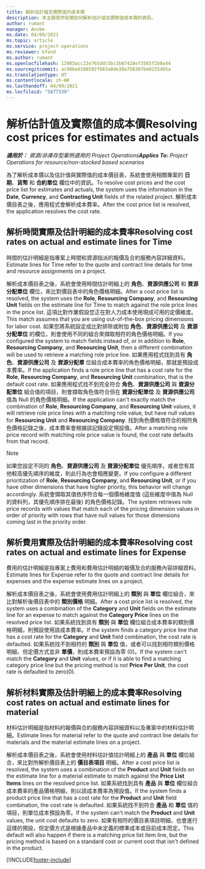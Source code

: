 ```yaml
---
title: 解析估計值及實際值的成本價
description: 本主題提供有關如何解析估計值及實際值成本價的資訊。
author: rumant
manager: Annbe
ms.date: 04/09/2021
ms.topic: article
ms.service: project-operations
ms.reviewer: kfend
ms.author: rumant
ms.openlocfilehash: 13903acc22e765ddc5bc1b87428ef3565f2b0a44
ms.sourcegitcommit: ac90be6106592f883a0de39a75836fb40255d65a
ms.translationtype: HT
ms.contentlocale: zh-HK
ms.lasthandoff: 04/09/2021
ms.locfileid: "5877339"
---
```

# <a name="resolving-cost-prices-for-estimates-and-actuals"></a><span data-ttu-id="dbff3-103">解析估計值及實際值的成本價</span><span class="sxs-lookup"><span data-stu-id="dbff3-103">Resolving cost prices for estimates and actuals</span></span>

<span data-ttu-id="dbff3-104">_**適用於：** 資源/非庫存型案例適用的 Project Operations_</span><span class="sxs-lookup"><span data-stu-id="dbff3-104">_**Applies To:** Project Operations for resource/non-stocked based scenarios_</span></span>

<span data-ttu-id="dbff3-105">為了解析成本價以及估計值與實際值的成本價目表，系統會使用相關專案的 **日期**、**貨幣** 和 **合約單位** 欄位中的資訊。</span><span class="sxs-lookup"><span data-stu-id="dbff3-105">To resolve cost prices and the cost price list for estimates and actuals, the system uses the information in the **Date**, **Currency**, and **Contracting Unit** fields of the related project.</span></span> <span data-ttu-id="dbff3-106">解析成本價目表之後，應用程式會解析成本費率。</span><span class="sxs-lookup"><span data-stu-id="dbff3-106">After the cost price list is resolved, the application resolves the cost rate.</span></span>

## <a name="resolving-cost-rates-on-actual-and-estimate-lines-for-time"></a><span data-ttu-id="dbff3-107">解析時間實際及估計明細的成本費率</span><span class="sxs-lookup"><span data-stu-id="dbff3-107">Resolving cost rates on actual and estimate lines for Time</span></span>

<span data-ttu-id="dbff3-108">時間的估計明細是指專案上時間和資源指派的報價及合約服務內容詳細資料。</span><span class="sxs-lookup"><span data-stu-id="dbff3-108">Estimate lines for Time refer to the quote and contract line details for time and resource assignments on a project.</span></span>

<span data-ttu-id="dbff3-109">解析成本價目表之後，系統會使用時間估計明細上的 **角色**、**資源供應公司** 和 **資源分配單位** 欄位，來比對價目表中的角色價格明細。</span><span class="sxs-lookup"><span data-stu-id="dbff3-109">After a cost price list is resolved, the system uses the **Role**, **Resourcing Company**, and **Resourcing Unit** fields on the estimate line for Time to match against the role price lines in the price list.</span></span> <span data-ttu-id="dbff3-110">這項比對作業假設您正在對人力成本使用現成可用的定價維度。</span><span class="sxs-lookup"><span data-stu-id="dbff3-110">This match assumes that you are using out-of-the-box pricing dimensions for labor cost.</span></span> <span data-ttu-id="dbff3-111">如果您將系統設定成比對排除或附加 **角色**、**資源供應公司** 及 **資源分配單位** 的欄位，則會使用不同的組合來擷取相符的角色價格明細。</span><span class="sxs-lookup"><span data-stu-id="dbff3-111">If you configured the system to match fields instead of, or in addition to **Role**, **Resourcing Company**, and **Resourcing Unit**, then a different combination will be used to retrieve a matching role price line.</span></span> <span data-ttu-id="dbff3-112">如果應用程式找到具有 **角色**、**資源供應公司** 及 **資源分配單** 位組合成本費率的角色價格明細，那就是預設成本費率。</span><span class="sxs-lookup"><span data-stu-id="dbff3-112">If the application finds a role price line that has a cost rate for the **Role**, **Resourcing Company**, and **Resourcing Unit** combination, that is the default cost rate.</span></span> <span data-ttu-id="dbff3-113">如果應用程式找不到完全符合 **角色**、**資源供應公司** 與 **資源分配單位** 組合值的項目，則會擷取角色值符合但在 **資源分配單位** 及 **資源供應公司** 值為 Null 的角色價格明細。</span><span class="sxs-lookup"><span data-stu-id="dbff3-113">If the application can't exactly match the combination of **Role**, **Resourcing Company**, and **Resourcing Unit** values, it will retrieve role price lines with a matching role value, but have null values for **Resourcing Unit** and **Resourcing Company**.</span></span> <span data-ttu-id="dbff3-114">找到角色價格值符合的相符角色價格記錄之後，成本費率會根據該記錄設定預設值。</span><span class="sxs-lookup"><span data-stu-id="dbff3-114">After a matching role price record with matching role price value is found, the cost rate defaults from that record.</span></span> 

> [!NOTE]
> <span data-ttu-id="dbff3-115">如果您設定不同的 **角色**、**資源供應公司** 及 **資源分配單位** 優先順序，或者您有其他較高優先順序的維度，則此行為也會相應變更。</span><span class="sxs-lookup"><span data-stu-id="dbff3-115">If you configure a different prioritization of **Role**, **Resourcing Company**, and **Resourcing Unit**, or if you have other dimensions that have higher priority, this behavior will change accordingly.</span></span> <span data-ttu-id="dbff3-116">系統會擷取其值依序符合每一個價格維度值 (這些維度中值為 Null 的資料列，其優先順序排在最後) 的角色價格記錄。</span><span class="sxs-lookup"><span data-stu-id="dbff3-116">The system retrieves role price records with values that match each of the pricing dimension values in order of priority with rows that have null values for those dimensions coming last in the priority order.</span></span>

## <a name="resolving-cost-rates-on-actual-and-estimate-lines-for-expense"></a><span data-ttu-id="dbff3-117">解析費用實際及估計明細的成本費率</span><span class="sxs-lookup"><span data-stu-id="dbff3-117">Resolving cost rates on actual and estimate lines for Expense</span></span>

<span data-ttu-id="dbff3-118">費用的估計明細是指專案上費用和費用估計明細的報價及合約服務內容詳細資料。</span><span class="sxs-lookup"><span data-stu-id="dbff3-118">Estimate lines for Expense refer to the quote and contract line details for expenses and the expense estimate lines on a project.</span></span>

<span data-ttu-id="dbff3-119">解析成本價目表之後，系統會使用費用估計明細上的 **類別** 與 **單位** 欄位組合，來比對解析後價目表中的 **類別價格** 明細。</span><span class="sxs-lookup"><span data-stu-id="dbff3-119">After a cost price list is resolved, the system uses a combination of the **Category** and **Unit** fields on the estimate line for an expense to match against the **Category Price** lines on the resolved price list.</span></span> <span data-ttu-id="dbff3-120">如果系統找到具有 **類別** 與 **單位** 欄位組合成本費率的類別價格明細，則預設使用該成本費率。</span><span class="sxs-lookup"><span data-stu-id="dbff3-120">If the system finds a category price line that has a cost rate for the **Category** and **Unit** field combination, the cost rate is defaulted.</span></span> <span data-ttu-id="dbff3-121">如果系統找不到相符的 **類別** 與 **單位** 值，或者可以找到相符類別價格明細，但定價方式並非 **單價**，則成本費率預設為零 (0)。</span><span class="sxs-lookup"><span data-stu-id="dbff3-121">If the system can't match the **Category** and **Unit** values, or if it is able to find a matching category price line but the pricing method is not **Price Per Unit**, the cost rate is defaulted to zero(0).</span></span>

## <a name="resolving-cost-rates-on-actual-and-estimate-lines-for-material"></a><span data-ttu-id="dbff3-122">解析材料實際及估計明細上的成本費率</span><span class="sxs-lookup"><span data-stu-id="dbff3-122">Resolving cost rates on actual and estimate lines for material</span></span>

<span data-ttu-id="dbff3-123">材料估計明細是指材料的報價與合約服務內容詳細資料以及專案中的材料估計明細。</span><span class="sxs-lookup"><span data-stu-id="dbff3-123">Estimate lines for material refer to the quote and contract line details for materials and the material estimate lines on a project.</span></span>

<span data-ttu-id="dbff3-124">解析成本價目表之後，系統會使用材料估計值估計明細上的 **產品** 與 **單位** 欄位組合，來比對所解析價目表上的 **價目表項目** 明細。</span><span class="sxs-lookup"><span data-stu-id="dbff3-124">After a cost price list is resolved, the system uses a combination of the **Product** and **Unit** fields on the estimate line for a material estimate to match against the **Price List Items** lines on the resolved price list.</span></span> <span data-ttu-id="dbff3-125">如果系統找到具有 **產品** 與 **單位** 欄位組合成本費率的產品價格明細，則以該成本費率為預設值。</span><span class="sxs-lookup"><span data-stu-id="dbff3-125">If the system finds a product price line that has a cost rate for the **Product** and **Unit** field combination, the cost rate is defaulted.</span></span> <span data-ttu-id="dbff3-126">如果系統找不到符合 **產品** 和 **單位** 值的項目，則單位成本預設為零。</span><span class="sxs-lookup"><span data-stu-id="dbff3-126">If the system can't match the **Product** and **Unit** values, the unit cost defaults to zero.</span></span> <span data-ttu-id="dbff3-127">如果有相符的價目表項目明細，也會進行這樣的預設，但定價方式是根據產品中未定義的標準成本或目前成本而定。</span><span class="sxs-lookup"><span data-stu-id="dbff3-127">This default will also happen if there is a matching price list item line, but the pricing method is based on a standard cost or current cost that isn't defined in the product.</span></span>

[!INCLUDE[footer-include](../includes/footer-banner.md)]
